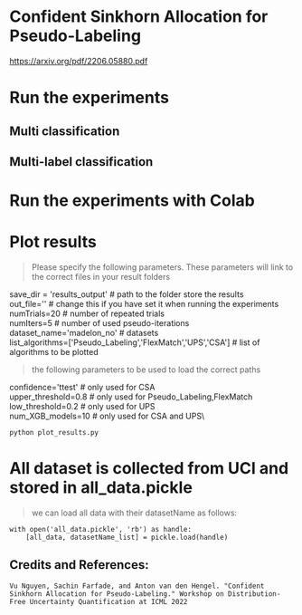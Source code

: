 # Confident Sinkhorn Allocation for Pseudo-Labeling
https://arxiv.org/pdf/2206.05880.pdf

# Run the experiments

## Multi classification

## Multi-label classification


# Run the experiments with Colab

# Plot results

> Please specify the following parameters. These parameters will link to the correct files in your result folders

save_dir = 'results_output' # path to the folder store the results \
out_file='' # change this if you have set it when running the experiments \
numTrials=20 # number of repeated trials\
numIters=5 # number of used pseudo-iterations\
dataset_name='madelon_no' # datasets\
list_algorithms=['Pseudo_Labeling','FlexMatch','UPS','CSA'] # list of algorithms to be plotted

> the following parameters to be used to load the correct paths

confidence='ttest' # only used for CSA \
upper_threshold=0.8 # only used for Pseudo_Labeling,FlexMatch\
low_threshold=0.2 # only used for UPS\
num_XGB_models=10 # only used for CSA and UPS\


```
python plot_results.py
```

# All dataset is collected from UCI and stored in all_data.pickle

> we can load all data with their datasetName as follows:
```
with open('all_data.pickle', 'rb') as handle:
    [all_data, datasetName_list] = pickle.load(handle)
```

## Credits and References:

```
Vu Nguyen, Sachin Farfade, and Anton van den Hengel. "Confident Sinkhorn Allocation for Pseudo-Labeling." Workshop on Distribution-Free Uncertainty Quantification at ICML 2022
```
